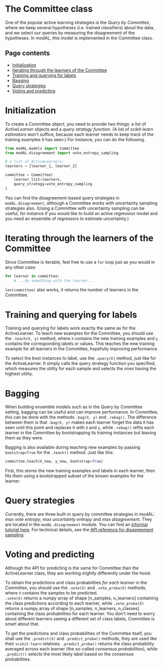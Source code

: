 # The Committee class

One of the popular active learning strategies is the *Query by Committee*, where we keep several hypotheses (i.e. trained classifiers) about the data, and we select our queries by measuring the disagreement of the hypotheses. In modAL, this model is implemented in the Committee class.

## Page contents
- [Initialization](#initialization)  
- [Iterating through the learners of the Committee](#iterating)  
- [Training and querying for labels](#training-querying)  
- [Bagging](#bagging)  
- [Query strategies](#query-strategies)  
- [Voting and predicting](#voting-predicting)

# Initialization<a name="initialization"></a>
To create a Committee object, you need to provide two things: a list of *ActiveLearner* objects and a *query strategy function*. (A list of *scikit-learn estimators* won't suffice, because each learner needs to keep track of the training examples it has seen.) For instance, you can do the following.
```python
from modAL.models import Committee
from modAL.disagreement import vote_entropy_sampling

# a list of ActiveLearners:
learners = [learner_1, learner_2]

committee = Committee(
    learner_list=learners,
    query_strategy=vote_entropy_sampling
)
```
You can find the disagreement-based query strategies in ```modAL.disagreement```, although a Committee works with uncertainty sampling strategies also. (Using a Committee with uncertainty sampling can be useful, for instance if you would like to build an active regression model and you need an ensemble of regressors to estimate uncertainty.)

# Iterating through the learners of the Committee<a name="iterating"></a>
Since Committee is iterable, feel free to use a ```for``` loop just as you would in any other case:
```python
for learner in committee:
    # ...do something with the learner...
```
```len(committee)``` also works, it returns the number of learners in the Committee.

# Training and querying for labels<a name="training-querying"></a>
Training and querying for labels work exactly the same as for the ActiveLearner. To teach new examples for the Committee, you should use the ```.teach(X, y)``` method, where ```X``` contains the new training examples and ```y``` contains the corresponding labels or values. This teaches the new training example for all learners in the Committee, hopefully improving performance.

To select the best instances to label, use the ```.query(X)``` method, just like for the ActiveLearner. It simply calls the query strategy function you specified, which measures the utility for each sample and selects the ones having the highest utility.

# Bagging<a name="bagging"></a>
When building ensemble models such as in the Query by Committee setting, bagging can be useful and can improve performance. In Committee, this can be done with the methods ```.bag(X, y)``` and ```.rebag()```. The difference between them is that ```.bag(X, y)``` makes each learner forget the data it has seen until this point and replaces it with ```X``` and ```y```, while ```.rebag()``` refits each learner in the Committee by bootstrapping its training instances but leaving them as they were.

Bagging is also available during teaching new examples by passing ```bootstrap=True``` for the ```.teach()``` method. Just like this:
```python
committee.teach(X_new, y_new, bootstrap=True)
```
First, this stores the new training examples and labels in each learner, then fits them using a bootstrapped subset of the known examples for the learner.

# Query strategies<a name="query-strategies"></a>
Currently, there are three built-in query by committee strategies in modAL: *max vote entropy*, *max uncertainty entropy* and *max disagreement*. They are located in the ```modAL.disagreement``` module. You can find an [informal tutorial here](Disagreement-sampling). For technical details, see the [API reference for disagreement sampling](Disagreement-sampling-API).

# Voting and predicting<a name="voting-predicting"></a>
Although the API for predicting is the same for Committee than the ActiveLearner class, they are working slightly differently under the hood.

To obtain the predictions and class probabilities *for each learner* in the Committee, you should use the ```.vote(X)``` and ```.vote_proba(X)``` methods, where ```X``` contains the samples to be predicted.  
```.vote(X)``` returns a numpy array of shape \[n_samples, n_learners\] containing the class predictions according to each learner, while ```.vote_proba(X)``` returns a numpy array of shape \[n_samples, n_learners, n_classes\] containing the class probabilities for each learner. You don't need to worry about different learners seeing a different set of class labels, Committee is smart about that.

To get the predictions and class probabilities of the Committee itself, you shall use the ```.predict(X)``` and ```.predict_proba()``` methods, they are used like their ```scikit-learn``` relatives. ```.predict_proba()``` returns the class probability averaged across each learner (the so-called *consensus probabilities*), while ```.predict()``` selects the most likely label based on the consensus probabilities.

